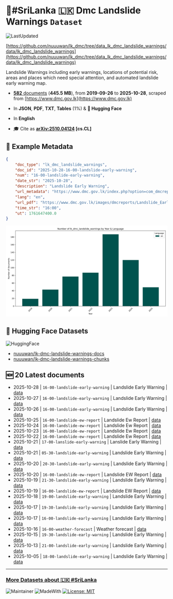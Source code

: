# 🗻#SriLanka 🇱🇰 Dmc Landslide Warnings `Dataset`

![LastUpdated](https://img.shields.io/badge/last_updated-2025--10--29_11:11:42-green)

[https://github.com/nuuuwan/lk_dmc/tree/data_lk_dmc_landslide_warnings/data/lk_dmc_landslide_warnings](https://github.com/nuuuwan/lk_dmc/tree/data_lk_dmc_landslide_warnings/data/lk_dmc_landslide_warnings)

Landslide Warnings including early warnings, locations of potential risk, areas and places which need special attention, and automated landslide early warning map.

- [**582** documents](https://github.com/nuuuwan/lk_dmc/tree/data_lk_dmc_landslide_warnings/data/lk_dmc_landslide_warnings) (**445.5 MB**), from **2019-09-26** to **2025-10-28**, scraped from [https://www.dmc.gov.lk](https://www.dmc.gov.lk)

- In **JSON**, **PDF**, **TXT**, **Tables** (1%) & **🤗 Hugging Face**

- In **English**

- 🎓 Cite as **[arXiv:2510.04124](https://arxiv.org/abs/2510.04124) [cs.CL]**

## 📝 Example Metadata

```json
{
    "doc_type": "lk_dmc_landslide_warnings",
    "doc_id": "2025-10-28-16-00-landslide-early-warning",
    "num": "16-00-landslide-early-warning",
    "date_str": "2025-10-28",
    "description": "Landslide Early Warning",
    "url_metadata": "https://www.dmc.gov.lk/index.php?option=com_dmcreports&view=reports&Itemid=276&report_type_id=5&lang=en&limitstart=0",
    "lang": "en",
    "url_pdf": "https://www.dmc.gov.lk/images/dmcreports/Landslide_Early_Warning_at_1600hrs_on_2025__1761647884.pdf",
    "time_str": "16:00",
    "ut": 1761647400.0
}
```

![Chart](https://raw.githubusercontent.com/nuuuwan/lk_dmc/refs/heads/data_lk_dmc_landslide_warnings/data/lk_dmc_landslide_warnings/docs_by_year_and_lang.png)

## 🤗 Hugging Face Datasets

![HuggingFace](https://img.shields.io/badge/-HuggingFace-FDEE21?style=for-the-badge&logo=HuggingFace)

- [nuuuwan/lk-dmc-landslide-warnings-docs](https://huggingface.co/datasets/nuuuwan/lk-dmc-landslide-warnings-docs)
- [nuuuwan/lk-dmc-landslide-warnings-chunks](https://huggingface.co/datasets/nuuuwan/lk-dmc-landslide-warnings-chunks)

## 🆕 20 Latest documents

- 2025-10-28 | `16-00-landslide-early-warning` | Landslide Early Warning | [data](https://github.com/nuuuwan/lk_dmc/tree/data_lk_dmc_landslide_warnings/data/lk_dmc_landslide_warnings/2020s/2025/2025-10-28-16-00-landslide-early-warning)
- 2025-10-27 | `16-00-landslide-early-warning` | Landslide Early Warning | [data](https://github.com/nuuuwan/lk_dmc/tree/data_lk_dmc_landslide_warnings/data/lk_dmc_landslide_warnings/2020s/2025/2025-10-27-16-00-landslide-early-warning)
- 2025-10-26 | `16-00-landslide-early-warning` | Landslide Early Warning | [data](https://github.com/nuuuwan/lk_dmc/tree/data_lk_dmc_landslide_warnings/data/lk_dmc_landslide_warnings/2020s/2025/2025-10-26-16-00-landslide-early-warning)
- 2025-10-25 | `16-00-landslide-ew-report` | Landslide Ew Report | [data](https://github.com/nuuuwan/lk_dmc/tree/data_lk_dmc_landslide_warnings/data/lk_dmc_landslide_warnings/2020s/2025/2025-10-25-16-00-landslide-ew-report)
- 2025-10-24 | `16-00-landslide-ew-report` | Landslide Ew Report | [data](https://github.com/nuuuwan/lk_dmc/tree/data_lk_dmc_landslide_warnings/data/lk_dmc_landslide_warnings/2020s/2025/2025-10-24-16-00-landslide-ew-report)
- 2025-10-23 | `16-00-landslide-ew-report` | Landslide Ew Report | [data](https://github.com/nuuuwan/lk_dmc/tree/data_lk_dmc_landslide_warnings/data/lk_dmc_landslide_warnings/2020s/2025/2025-10-23-16-00-landslide-ew-report)
- 2025-10-22 | `16-00-landslide-ew-report` | Landslide Ew Report | [data](https://github.com/nuuuwan/lk_dmc/tree/data_lk_dmc_landslide_warnings/data/lk_dmc_landslide_warnings/2020s/2025/2025-10-22-16-00-landslide-ew-report)
- 2025-10-21 | `17-00-lanslide-early-warning` | Lanslide Early Warning | [data](https://github.com/nuuuwan/lk_dmc/tree/data_lk_dmc_landslide_warnings/data/lk_dmc_landslide_warnings/2020s/2025/2025-10-21-17-00-lanslide-early-warning)
- 2025-10-21 | `05-30-landslide-early-warning` | Landslide Early Warning | [data](https://github.com/nuuuwan/lk_dmc/tree/data_lk_dmc_landslide_warnings/data/lk_dmc_landslide_warnings/2020s/2025/2025-10-21-05-30-landslide-early-warning)
- 2025-10-20 | `20-30-landslide-early-warning` | Landslide Early Warning | [data](https://github.com/nuuuwan/lk_dmc/tree/data_lk_dmc_landslide_warnings/data/lk_dmc_landslide_warnings/2020s/2025/2025-10-20-20-30-landslide-early-warning)
- 2025-10-20 | `16-00-landslide-ew-report` | Landslide EW Report | [data](https://github.com/nuuuwan/lk_dmc/tree/data_lk_dmc_landslide_warnings/data/lk_dmc_landslide_warnings/2020s/2025/2025-10-20-16-00-landslide-ew-report)
- 2025-10-19 | `21-30-landslide-early-warning` | Landslide Early Warning | [data](https://github.com/nuuuwan/lk_dmc/tree/data_lk_dmc_landslide_warnings/data/lk_dmc_landslide_warnings/2020s/2025/2025-10-19-21-30-landslide-early-warning)
- 2025-10-19 | `16-00-landslide-ew-report` | Landslide EW Report | [data](https://github.com/nuuuwan/lk_dmc/tree/data_lk_dmc_landslide_warnings/data/lk_dmc_landslide_warnings/2020s/2025/2025-10-19-16-00-landslide-ew-report)
- 2025-10-18 | `19-00-landslide-early-warning` | Landslide Early Warning | [data](https://github.com/nuuuwan/lk_dmc/tree/data_lk_dmc_landslide_warnings/data/lk_dmc_landslide_warnings/2020s/2025/2025-10-18-19-00-landslide-early-warning)
- 2025-10-17 | `19-30-landslide-early-warning` | Landslide Early Warning | [data](https://github.com/nuuuwan/lk_dmc/tree/data_lk_dmc_landslide_warnings/data/lk_dmc_landslide_warnings/2020s/2025/2025-10-17-19-30-landslide-early-warning)
- 2025-10-17 | `16-00-landslide-early-warning` | Landslide Early Warning | [data](https://github.com/nuuuwan/lk_dmc/tree/data_lk_dmc_landslide_warnings/data/lk_dmc_landslide_warnings/2020s/2025/2025-10-17-16-00-landslide-early-warning)
- 2025-10-16 | `16-00-weather-forecast` | Weather forecast | [data](https://github.com/nuuuwan/lk_dmc/tree/data_lk_dmc_landslide_warnings/data/lk_dmc_landslide_warnings/2020s/2025/2025-10-16-16-00-weather-forecast)
- 2025-10-15 | `19-30-landslide-early-warning` | Landslide Early Warning | [data](https://github.com/nuuuwan/lk_dmc/tree/data_lk_dmc_landslide_warnings/data/lk_dmc_landslide_warnings/2020s/2025/2025-10-15-19-30-landslide-early-warning)
- 2025-10-13 | `21-00-landslide-early-warning` | Landslide Early Warning | [data](https://github.com/nuuuwan/lk_dmc/tree/data_lk_dmc_landslide_warnings/data/lk_dmc_landslide_warnings/2020s/2025/2025-10-13-21-00-landslide-early-warning)
- 2025-10-05 | `18-00-landslide-early-warning` | Landslide Early Warning | [data](https://github.com/nuuuwan/lk_dmc/tree/data_lk_dmc_landslide_warnings/data/lk_dmc_landslide_warnings/2020s/2025/2025-10-05-18-00-landslide-early-warning)

---

### [More Datasets about 🇱🇰 #SriLanka](https://github.com/nuuuwan/lk_datasets)

![Maintainer](https://img.shields.io/badge/maintainer-nuuuwan-red)
![MadeWith](https://img.shields.io/badge/made_with-python-blue)
[![License: MIT](https://img.shields.io/badge/License-MIT-yellow.svg)](https://opensource.org/licenses/MIT)
